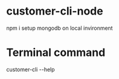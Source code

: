 # customer-cli-node

npm i
  setup mongodb on local invironment

# Terminal command 

customer-cli --help
